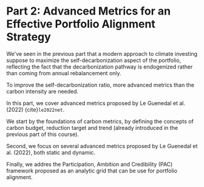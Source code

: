 # Part 2: Advanced Metrics for an Effective Portfolio Alignment Strategy

We've seen in the previous part that a modern approach to climate investing suppose to maximize the self-decarbonization aspect of the portfolio, reflecting the fact that the decarbonization pathway is endogenized rather than coming from annual rebalancement only. 

To improve the self-decarbonization ratio, more advanced metrics than the carbon intensity are needed.

In this part, we cover advanced metrics proposed by Le Guenedal et al. (2022) {cite}`le2022net`.

We start by the foundations of carbon metrics, by defining the concepts of carbon budget, reduction target and trend (already introduced in the previous part of this course).

Second, we focus on several advanced metrics proposed by Le Guenedal et al. (2022), both static and dynamic.

Finally, we addres the Participation, Ambition and Credibility (PAC) framework proposed as an analytic grid that can be use for portfolio alignment.